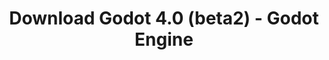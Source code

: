 ---
# Generated by /tools/generators/src/download_archive_generator !!! do not edit by hand !!!
title: 'Download Godot 4.0 (beta2) - Godot Engine'
type: 'download/archive'
name: '4.0'
flavor: 'beta2'
release_date: '2022-09-29T03:00:00-00:00'
release_notes: 'article/dev-snapshot-godot-4-0-beta-2/'
primaryPlatforms:
  - 'android.apk'
  - 'linux.64'
  - 'macos.universal'
  - 'windows.64'
  - 'web'
  - 'templates'
links:
  android.apk:
    name: 'android.apk'
    title: 'Android'
    caption: 'APK Universal (ARM64 + ARMv7 + x86_64 + x86)'
    tags:
      - 'APK download'
      - 'ARM64/v7'
      - 'x86 (64 & 32 bit)'
    hosts:
      github_builds:
        regular: 'https://github.com/godotengine/godot-builds/releases/download/4.0-beta2/Godot_v4.0-beta2_android_editor.apk'
        mono: '#'
      github:
        regular: 'https://github.com/godotengine/godot/releases/download/4.0-beta2/Godot_v4.0-beta2_android_editor.apk'
        mono: '#'
  linux.64:
    name: 'linux.64'
    title: 'Linux'
    caption: 'Padrão (x86_64)'
    tags:
      - '64 bit'
    hosts:
      github_builds:
        regular: 'https://github.com/godotengine/godot-builds/releases/download/4.0-beta2/Godot_v4.0-beta2_linux.x86_64.zip'
        mono: 'https://github.com/godotengine/godot-builds/releases/download/4.0-beta2/Godot_v4.0-beta2_mono_linux_x86_64.zip'
      github:
        regular: 'https://github.com/godotengine/godot/releases/download/4.0-beta2/Godot_v4.0-beta2_linux.x86_64.zip'
        mono: 'https://github.com/godotengine/godot/releases/download/4.0-beta2/Godot_v4.0-beta2_mono_linux_x86_64.zip'
  macos.universal:
    name: 'macos.universal'
    title: 'macOS'
    caption: 'Universal (x86_64 + Silício da Apple)'
    tags:
      - 'Intel/Apple Silicon'
      - '64 bit'
    hosts:
      github_builds:
        regular: 'https://github.com/godotengine/godot-builds/releases/download/4.0-beta2/Godot_v4.0-beta2_macos.universal.zip'
        mono: 'https://github.com/godotengine/godot-builds/releases/download/4.0-beta2/Godot_v4.0-beta2_mono_macos.universal.zip'
      github:
        regular: 'https://github.com/godotengine/godot/releases/download/4.0-beta2/Godot_v4.0-beta2_macos.universal.zip'
        mono: 'https://github.com/godotengine/godot/releases/download/4.0-beta2/Godot_v4.0-beta2_mono_macos.universal.zip'
  windows.64:
    name: 'windows.64'
    title: 'Windows'
    caption: 'Padrão (x86_64)'
    tags:
      - '64 bit'
    hosts:
      github_builds:
        regular: 'https://github.com/godotengine/godot-builds/releases/download/4.0-beta2/Godot_v4.0-beta2_win64.exe.zip'
        mono: 'https://github.com/godotengine/godot-builds/releases/download/4.0-beta2/Godot_v4.0-beta2_mono_win64.zip'
      github:
        regular: 'https://github.com/godotengine/godot/releases/download/4.0-beta2/Godot_v4.0-beta2_win64.exe.zip'
        mono: 'https://github.com/godotengine/godot/releases/download/4.0-beta2/Godot_v4.0-beta2_mono_win64.zip'
  web:
    name: 'web'
    title: 'Editor Web'
    caption: ''
    tags:
      - 'Self-hosted'
      - 'Cross-platform'
    hosts:
      github_builds:
        regular: 'https://github.com/godotengine/godot-builds/releases/download/4.0-beta2/Godot_v4.0-beta2_web_editor.zip'
        mono: '#'
      github:
        regular: 'https://github.com/godotengine/godot/releases/download/4.0-beta2/Godot_v4.0-beta2_web_editor.zip'
        mono: '#'
  linux.arm64:
    name: 'linux.arm64'
    title: 'Linux'
    caption: 'Padrão (ARM64)'
    tags:
      - 'ARM64'
      - '64 bit'
    hosts:
      github_builds:
        regular: 'https://github.com/godotengine/godot-builds/releases/download/4.0-beta2/Godot_v4.0-beta2_linux.arm64.zip'
        mono: 'https://github.com/godotengine/godot-builds/releases/download/4.0-beta2/Godot_v4.0-beta2_mono_linux_arm64.zip'
      github:
        regular: 'https://github.com/godotengine/godot/releases/download/4.0-beta2/Godot_v4.0-beta2_linux.arm64.zip'
        mono: 'https://github.com/godotengine/godot/releases/download/4.0-beta2/Godot_v4.0-beta2_mono_linux_arm64.zip'
  linux.32:
    name: 'linux.32'
    title: 'Linux'
    caption: 'Padrão (x86)'
    tags:
      - '32 bit'
    hosts:
      github_builds:
        regular: 'https://github.com/godotengine/godot-builds/releases/download/4.0-beta2/Godot_v4.0-beta2_linux.x86_32.zip'
        mono: 'https://github.com/godotengine/godot-builds/releases/download/4.0-beta2/Godot_v4.0-beta2_mono_linux_x86_32.zip'
      github:
        regular: 'https://github.com/godotengine/godot/releases/download/4.0-beta2/Godot_v4.0-beta2_linux.x86_32.zip'
        mono: 'https://github.com/godotengine/godot/releases/download/4.0-beta2/Godot_v4.0-beta2_mono_linux_x86_32.zip'
  linux.arm32:
    name: 'linux.arm32'
    title: 'Linux'
    caption: 'Padrão (ARM32)'
    tags:
      - 'ARM32'
      - '32 bit'
    hosts:
      github_builds:
        regular: 'https://github.com/godotengine/godot-builds/releases/download/4.0-beta2/Godot_v4.0-beta2_linux.arm32.zip'
        mono: 'https://github.com/godotengine/godot-builds/releases/download/4.0-beta2/Godot_v4.0-beta2_mono_linux_arm32.zip'
      github:
        regular: 'https://github.com/godotengine/godot/releases/download/4.0-beta2/Godot_v4.0-beta2_linux.arm32.zip'
        mono: 'https://github.com/godotengine/godot/releases/download/4.0-beta2/Godot_v4.0-beta2_mono_linux_arm32.zip'
  windows.32:
    name: 'windows.32'
    title: 'Windows'
    caption: 'Padrão (x86)'
    tags:
      - '32 bit'
    hosts:
      github_builds:
        regular: 'https://github.com/godotengine/godot-builds/releases/download/4.0-beta2/Godot_v4.0-beta2_win32.exe.zip'
        mono: 'https://github.com/godotengine/godot-builds/releases/download/4.0-beta2/Godot_v4.0-beta2_mono_win32.zip'
      github:
        regular: 'https://github.com/godotengine/godot/releases/download/4.0-beta2/Godot_v4.0-beta2_win32.exe.zip'
        mono: 'https://github.com/godotengine/godot/releases/download/4.0-beta2/Godot_v4.0-beta2_mono_win32.zip'
  aar_library:
    name: 'aar_library'
    title: 'Biblioteca de AAR'
    caption: ''
    tags:
      - 'Android plugins'
      - 'Java'
      - 'Kotlin'
    hosts:
      github_builds:
        regular: 'https://github.com/godotengine/godot-builds/releases/download/4.0-beta2/godot-lib.4.0.beta2.template_release.aar'
        mono: '#'
      github:
        regular: 'https://github.com/godotengine/godot/releases/download/4.0-beta2/godot-lib.4.0.beta2.template_release.aar'
        mono: '#'
  templates:
    name: 'templates'
    title: 'Modelos de exportação'
    caption: ''
    tags:
      - 'Utilizado para exportar os seus jogos para todas as plataformas suportadas'
    hosts:
      github_builds:
        regular: 'https://github.com/godotengine/godot-builds/releases/download/4.0-beta2/Godot_v4.0-beta2_export_templates.tpz'
        mono: 'https://github.com/godotengine/godot-builds/releases/download/4.0-beta2/Godot_v4.0-beta2_mono_export_templates.tpz'
      github:
        regular: 'https://github.com/godotengine/godot/releases/download/4.0-beta2/Godot_v4.0-beta2_export_templates.tpz'
        mono: 'https://github.com/godotengine/godot/releases/download/4.0-beta2/Godot_v4.0-beta2_mono_export_templates.tpz'
---